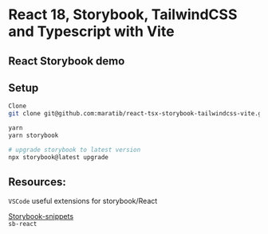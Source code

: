 # React 18, Storybook, TailwindCSS and Typescript with Vite

## React Storybook demo

## Setup

```bash
Clone
git clone git@github.com:maratib/react-tsx-storybook-tailwindcss-vite.git

yarn
yarn storybook

# upgrade storybook to latest version
npx storybook@latest upgrade

```

## Resources:

`VSCode` useful extensions for storybook/React

[Storybook-snippets](https://marketplace.visualstudio.com/items?itemName=maratib.xpro-snippets)  
`sb-react`


